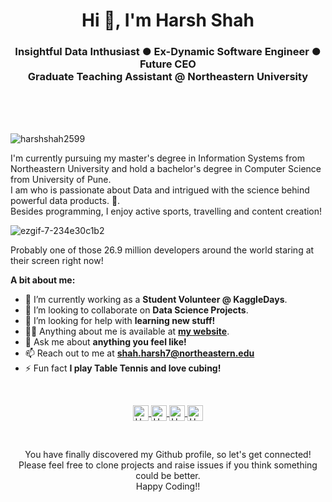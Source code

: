 <h1 align="center">Hi 👋, I'm Harsh Shah</h1>
<h3 align="center">Insightful Data Inthusiast ● Ex-Dynamic Software Engineer ● Future CEO  <br> Graduate Teaching Assistant @ Northeastern University</h3>

<br />
<br />
<br />
<p align="left"> <img src="https://komarev.com/ghpvc/?username=harshshah2599" alt="harshshah2599" /> </p>
I'm currently pursuing my master's degree in Information Systems from Northeastern University and hold a bachelor's degree in Computer Science from University of Pune.
<br>
I am who is passionate about Data and intrigued with the science behind powerful data products. 🚀.
<br/>
Besides programming, I enjoy active sports, travelling and content creation!
<br>

![ezgif-7-234e30c1b2](https://github.com/harshshah2599/harshshah/assets/114712818/45c8f28c-75ed-4d92-9057-b792b526a276)

Probably one of those 26.9 million developers around the world staring at their screen right now!
  
**A bit about me:**

- 🔭 I’m currently working as a **Student Volunteer @ KaggleDays**.
- 👯 I’m looking to collaborate on **Data Science Projects**.
- 🤔 I’m looking for help with **learning new stuff!**
- 👨‍💻 Anything about me is available at **[my website]()**.
- 💬 Ask me about **anything you feel like!**
- 📫 Reach out to me at **shah.harsh7@northeastern.edu**
- ⚡ Fun fact **I play Table Tennis and love cubing!**

<br>
<!-- <p align="center">
<img src="https://github-readme-stats.vercel.app/api?username=harshsha2599&show_icons=true" alt="harshshah2599"/>
</p> -->

<p align="center">
<a href="https://www.linkedin.com/in/harshshah2599/">	
  <img align="center" alt="Harsh Shah | LinkdeIn" width="25px" height="25" src="https://cdn.jsdelivr.net/npm/simple-icons@v3/icons/linkedin.svg" />	
</a>	
<a href="https://harshshah99.medium.com/">	
  <img align="center" alt="Harsh Shah | Medium" width="25px" height="25" src="https://cdn.jsdelivr.net/npm/simple-icons@v3/icons/medium.svg" />	
</a>	
<a href="https://www.kaggle.com/harshshah2599">	
  <img align="center" alt="Harsh Shah | Kaggle" width="25px" height="25" src="https://cdn.jsdelivr.net/npm/simple-icons@v3/icons/kaggle.svg" />	
<a href="https://www.instagram.com/harshhh25__">	
  <img align="center" alt="Harsh Shah | Instagram" width="25px" height="25" src="https://cdn.jsdelivr.net/npm/simple-icons@v3/icons/instagram.svg" />	
</a>  
</p>
<br>

<p align="center">
You have finally discovered my Github profile, so let's get connected!
<br/>
Please feel free to clone projects and raise issues if you think something could be better.
<br/>
Happy Coding!!
</p>  

